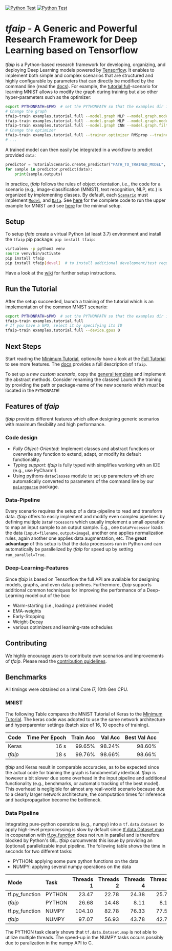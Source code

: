 [![Python Test](https://github.com/bertsky/tfaip/actions/workflows/python-test.yml/badge.svg)](https://github.com/bertsky/tfaip/actions/workflows/python-test.yml)
[![Python Test](https://github.com/bertsky/tfaip/actions/workflows/python-publish.yml/badge.svg)](https://github.com/bertsky/tfaip/actions/workflows/python-publish.yml)

# _tfaip_ - A Generic and Powerful Research Framework for Deep Learning based on Tensorflow

*tfaip* is a Python-based research framework for developing, organizing, and deploying Deep Learning models powered by [Tensorflow](https://www.tensorflow.org/).
It enables to implement both simple and complex scenarios that are structured and highly configurable by parameters that can directly be modified by the command line (read the [docs](https://tfaip.readthedocs.io)).
For example, the [tutorial.full](examples/tutorial/full)-scenario for learning MNIST allows to modify the graph during training but also other hyper-parameters such as the optimizer:
```bash
export PYTHONPATH=$PWD  # set the PYTHONPATH so that the examples dir is found
# Change the graph
tfaip-train examples.tutorial.full --model.graph MLP --model.graph.nodes 200 100 50 --model.graph.activation relu
tfaip-train examples.tutorial.full --model.graph MLP --model.graph.nodes 200 100 50 --model.graph.activation tanh
tfaip-train examples.tutorial.full --model.graph CNN --model.graph.filters 40 20 --model.graph.dense 100
# Change the optimizer
tfaip-train examples.tutorial.full --trainer.optimizer RMSprop --trainer.optimizer.beta1 0.01 --trainer.optimizer.clip_global_norm 1
# ...
```

A trained model can then easily be integrated in a workflow to predict provided `data`:
```python
predictor = TutorialScenario.create_predictor("PATH_TO_TRAINED_MODEL", PredictorParams())
for sample in predictor.predict(data):
    print(sample.outputs)
```

In practice, _tfaip_ follows the rules of object orientation, i.e., the code for a scenario (e.g., image-classification (MNIST), text recognition, NLP, etc.) is organized by implementing classes.
By default, each [`Scenario`](https://tfaip.readthedocs.io/en/latest/doc.scenario.html) must implement [`Model`](https://tfaip.readthedocs.io/en/latest/doc.model.html), and [`Data`](https://tfaip.readthedocs.io/en/latest/doc.data.html).
See [here](examples/tutorial/full) for the complete code to run the upper example for MNIST and see [here](examples/tutorial/min) for the minimal setup.


## Setup

To setup _tfaip_ create a virtual Python (at least 3.7) environment and install the `tfaip` pip package: `pip install tfaip`:
```bash
virtualenv -p python3 venv
source venv/bin/activate
pip install tfaip
pip install tfaip[devel]  # to install additional development/test requirements
```
Have a look at the [wiki](https://tfaip.readthedocs.io/en/latest/doc.installation.html) for further setup instructions.

## Run the Tutorial

After the setup succeeded, launch a training of the tutorial which is an implementation of the common MNIST scenario:
```bash
export PYTHONPATH=$PWD  # set the PYTHONPATH so that the examples dir is found
tfaip-train examples.tutorial.full
# If you have a GPU, select it by specifying its ID
tfaip-train examples.tutorial.full --device.gpus 0
```

## Next Steps

Start reading the [Minimum Tutorial](examples/tutorial/min), optionally have a look at the [Full Tutorial](examples/tutorial/full) to see more features.
The [docs](https://tfaip.readthedocs.io/en/latest) provides a full description of `tfaip`.

To set up a _new custom scenario_, copy the [general template](examples/template/general) and implement the abstract methods.
Consider renaming the classes!
Launch the training by providing the path or package-name of the new scenario which _must_ be located in the `PYTHONPATH`!

## Features of _tfaip_

_tfaip_ provides different features which allow designing generic scenarios with maximum flexibility and high performance.

### Code design

* _Fully Object-Oriented_: Implement classes and abstract functions or overwrite any function to extend, adapt, or modify its default functionality.
* _Typing support_: _tfaip_ is fully typed with simplifies working with an IDE (e.g., use PyCharm!).
* Using pythons `dataclasses` module to set up parameters which are automatically converted to parameters of the command line by our [`paiargparse`](https://github.com/Planet-AI-GmbH/paiargparse) package.

### Data-Pipeline
Every scenario requires the setup of a data-pipeline to read and transform data.
*tfaip* offers to easily implement and modify even complex pipelines by defining multiple `DataProcessors` which usually implement a small operation to map an input sample to an output sample.
E.g., one `DataProcessor` loads the data (`input=filename`, `output=image`), another one applies normalization rules, again another one applies data augmentation, etc.
The **great advantage** of this setup is that the data processors run in Python and can automatically be parallelized by *tfaip* for speed up by setting `run_parallel=True`.

### Deep-Learning-Features

Since _tfaip_ is based on Tensorflow the full API are available for designing models, graphs, and even data pipelines.
Furthermore, *tfaip* supports additional common techniques for improving the performance of a Deep-Learning model out of the box:

* Warm-starting (i.e., loading a pretrained model)
* EMA-weights
* Early-Stopping
* Weight-Decay
* various optimizers and learning-rate schedules

## Contributing

We highly encourage users to contribute own scenarios and improvements of _tfaip_.
Please read the [contribution guidelines](https://tfaip.readthedocs.io/en/latest/doc.development.html).

## Benchmarks

All timings were obtained on a Intel Core i7, 10th Gen CPU.

### MNIST

The following Table compares the MNIST Tutorial of Keras to the [Minimum Tutorial](examples/tutorial/min).
The keras code was adopted to use the same network architecture and hyperparemter settings (batch size of 16, 10 epochs of training).

Code | Time Per Epoch | Train Acc | Val Acc | Best Val Acc
:---- | --------------: | ---------: | -------: | ------------: 
Keras |  16 s | 99.65% | 98.24% | 98.60% 
_tfaip_ | 18 s |  99.76% | 98.66% | 98.66% 

_tfaip_ and Keras result in comparable accuracies, as to be expected since the actual code for training the graph is fundamentally identical.
_tfaip_ is however a bit slower due some overhead in the input pipeline and additional functionality (e.g., benchmarks, or automatic tracking of the best model).
This overhead is negligible for almost any real-world scenario because due to a clearly larger network architecture, the computation times for inference and backpropagation become the bottleneck. 

### Data Pipeline

Integrating pure-python operations (e.g., numpy) into a `tf.data.Dataset `to apply high-level preprocessing is slow by default since [tf.data.Dataset.map](https://www.tensorflow.org/api_docs/python/tf/data/Dataset#map) in cooperation with [tf.py_function](https://www.tensorflow.org/api_docs/python/tf/py_function) does not run in parallel and is therefore blocked by Python's GIL.
_tfaip_ curcumvents this issue by providing an (optional) parallelizable input pipeline.
The following table shows the time in seconds for two different tasks:

* PYTHON: applying some pure python functions on the data
* NUMPY: applying several numpy operations on the data


|         Mode        |     Task     |     Threads 1      |     Threads 2      |     Threads 4      |     Threads 6      |
|:---------------------|:--------------|--------------------:|--------------------:|--------------------:|--------------------:|
| tf.py_function |    PYTHON    | 23.47| 22.78 | 24.38  | 25.76  |
|     _tfaip_    |    PYTHON    | 26.68| 14.48 |  8.11  | 8.13  |
| tf.py_function |    NUMPY     | 104.10 | 82.78  | 76.33  | 77.56  |
|     _tfaip_    |    NUMPY     | 97.07  | 56.93  | 43.78 | 42.73  |

The PYTHON task clearly shows that `tf.data.Dataset.map` is not able to utilize multiple threads.
The speed-up in the NUMPY tasks occurs possibly due to paralization in the numpy API to C.

